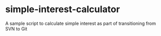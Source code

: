 # simple-interest-calculator
A sample script to calculate simple interest as part of transitioning from SVN to Git
